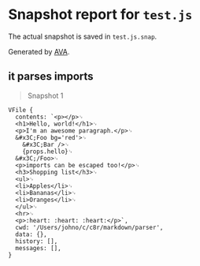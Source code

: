 # Snapshot report for `test.js`

The actual snapshot is saved in `test.js.snap`.

Generated by [AVA](https://ava.li).

## it parses imports

> Snapshot 1

    VFile {
      contents: `<p></p>␊
      <h1>Hello, world!</h1>␊
      <p>I'm an awesome paragraph.</p>␊
      &#x3C;Foo bg='red'>␊
        &#x3C;Bar />␊
        {props.hello}␊
      &#x3C;/Foo>␊
      <p>imports can be escaped too!</p>␊
      <h3>Shopping list</h3>␊
      <ul>␊
      <li>Apples</li>␊
      <li>Bananas</li>␊
      <li>Oranges</li>␊
      </ul>␊
      <hr>␊
      <p>:heart: :heart: :heart:</p>`,
      cwd: '/Users/johno/c/c8r/markdown/parser',
      data: {},
      history: [],
      messages: [],
    }
